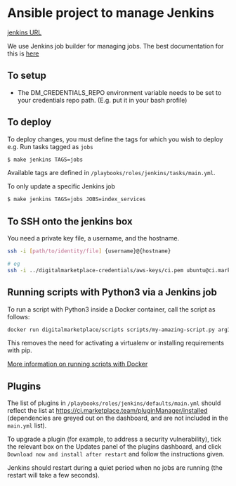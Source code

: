 # Ansible project to manage Jenkins

[jenkins URL](https://ci.marketplace.team/)

We use Jenkins job builder for managing jobs. The best documentation for this is [here](https://jenkins-job-builder.readthedocs.org/en/latest/index.html)

## To setup

 * The DM_CREDENTIALS_REPO environment variable needs to be set to your credentials repo path. (E.g. put it in your bash profile)

## To deploy

To deploy changes, you must define the tags for which you wish to deploy e.g. Run tasks tagged as `jobs`
```bash
$ make jenkins TAGS=jobs
```

Available tags are defined in `/playbooks/roles/jenkins/tasks/main.yml`.

To only update a specific Jenkins job
```bash
$ make jenkins TAGS=jobs JOBS=index_services
```

## To SSH onto the jenkins box

You need a private key file, a username, and the hostname.

```bash
ssh -i [path/to/identity/file] {username}@{hostname}

# eg
ssh -i ../digitalmarketplace-credentials/aws-keys/ci.pem ubuntu@ci.marketplace.team
```

## Running scripts with Python3 via a Jenkins job

To run a script with Python3 inside a Docker container, call the script as follows:

```bash
docker run digitalmarketplace/scripts scripts/my-amazing-script.py arg1 arg2 ...
```

This removes the need for activating a virtualenv or installing requirements with pip.

[More information on running scripts with Docker](https://github.com/alphagov/digitalmarketplace-scripts#running-scripts-with-docker)


## Plugins

The list of plugins in `/playbooks/roles/jenkins/defaults/main.yml` should reflect the list at https://ci.marketplace.team/pluginManager/installed (dependencies
are greyed out on the dashboard, and are not included in the `main.yml` list).

To upgrade a plugin (for example, to address a security vulnerability), tick the relevant box on the Updates panel of the plugins dashboard, and
 click `Download now and install after restart` and follow the instructions given.

 Jenkins should restart during a quiet period when no jobs are running (the restart will take a few seconds).
